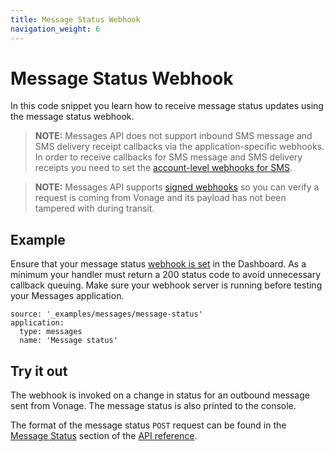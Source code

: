 ```yaml
---
title: Message Status Webhook
navigation_weight: 6
---
```


# Message Status Webhook

In this code snippet you learn how to receive message status updates using the message status webhook.

> **NOTE:** Messages API does not support inbound SMS message and SMS delivery receipt callbacks via the application-specific webhooks. In order to receive callbacks for SMS message and SMS delivery receipts you need to set the [account-level webhooks for SMS](https://dashboard.nexmo.com/settings).

> **NOTE:** Messages API supports [signed webhooks](/concepts/guides/webhooks#decoding-signed-webhooks) so you can verify a request is coming from Vonage and its payload has not been tampered with during transit.

## Example

Ensure that your message status [webhook is set](/messages/code-snippets/configure-webhooks) in the Dashboard. As a minimum your handler must return a 200 status code to avoid unnecessary callback queuing. Make sure your webhook server is running before testing your Messages application.

```code_snippets
source: '_examples/messages/message-status'
application:
  type: messages
  name: 'Message status'
```

## Try it out

The webhook is invoked on a change in status for an outbound message sent from Vonage. The message status is also printed to the console.

The format of the message status `POST` request can be found in the [Message Status](/api/messages.v1#message-status) section of the [API reference](/api/messages.v1#overview).
